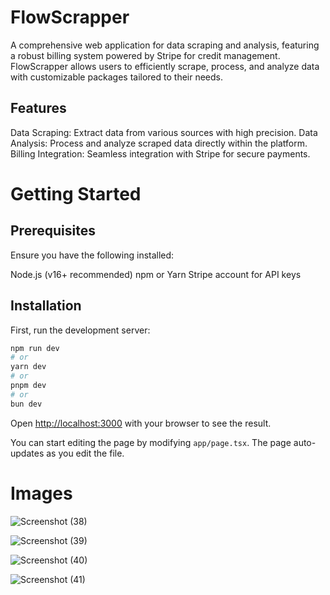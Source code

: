 
# FlowScrapper

A comprehensive web application for data scraping and analysis, featuring a robust billing system powered by Stripe for credit management. FlowScrapper allows users to efficiently scrape, process, and analyze data with customizable packages tailored to their needs.

## Features

Data Scraping: Extract data from various sources with high precision.
Data Analysis: Process and analyze scraped data directly within the platform.
Billing Integration: Seamless integration with Stripe for secure payments.

# Getting Started

## Prerequisites
Ensure you have the following installed:

Node.js (v16+ recommended)
npm or Yarn
Stripe account for API keys

## Installation

First, run the development server:

```bash
npm run dev
# or
yarn dev
# or
pnpm dev
# or
bun dev
```

Open [http://localhost:3000](http://localhost:3000) with your browser to see the result.

You can start editing the page by modifying `app/page.tsx`. The page auto-updates as you edit the file.


# Images

![Screenshot (38)](https://github.com/user-attachments/assets/e492a172-6b8c-4797-966a-111a947e901d)

![Screenshot (39)](https://github.com/user-attachments/assets/c5df81eb-fc23-4874-902c-d3fd56e86edf)

![Screenshot (40)](https://github.com/user-attachments/assets/d5d8708b-5a1b-46fa-8d70-3ecaeb7df056)

![Screenshot (41)](https://github.com/user-attachments/assets/7455e4bf-7869-4458-a21b-0bd7c81c09fc)
